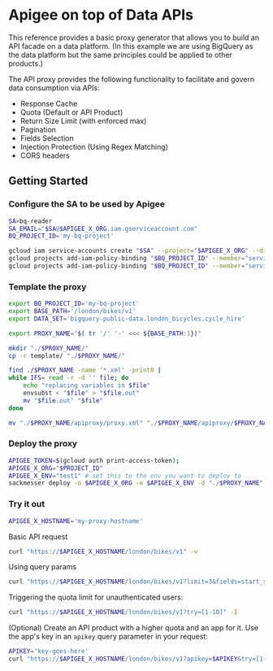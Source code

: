 # Apigee on top of Data APIs

This reference provides a basic proxy generator that allows you to build an
API facade on a data platform. (In this example we are using BigQuery as the
data platform but the same principles could be applied to other products.)

The API proxy provides the following functionality to facilitate and govern
data consumption via APIs:

* Response Cache
* Quota (Default or API Product)
* Return Size Limit (with enforced max)
* Pagination
* Fields Selection
* Injection Protection (Using Regex Matching)
* CORS headers

## Getting Started

### Configure the SA to be used by Apigee

```sh
SA=bq-reader
SA_EMAIL="$SA@$APIGEE_X_ORG.iam.gserviceaccount.com"
BQ_PROJECT_ID='my-bq-project'

gcloud iam service-accounts create "$SA" --project="$APIGEE_X_ORG" --display-name="BQ data reader"
gcloud projects add-iam-policy-binding "$BQ_PROJECT_ID" --member="serviceAccount:$SA_EMAIL" --role="roles/bigquery.dataViewer" --quiet
gcloud projects add-iam-policy-binding "$BQ_PROJECT_ID" --member="serviceAccount:$SA_EMAIL" --role="roles/bigquery.user" --quiet
```

### Template the proxy

```sh
export BQ_PROJECT_ID='my-bq-project'
export BASE_PATH='/london/bikes/v1'
export DATA_SET='bigquery-public-data.london_bicycles.cycle_hire'

export PROXY_NAME="$( tr '/' '-' <<< ${BASE_PATH:1})"

mkdir "./$PROXY_NAME/"
cp -r template/ "./$PROXY_NAME/"

find ./$PROXY_NAME -name '*.xml' -print0 |
while IFS= read -r -d '' file; do
    echo "replacing variables in $file"
    envsubst < "$file" > "$file.out"
    mv "$file.out" "$file"
done

mv "./$PROXY_NAME/apiproxy/proxy.xml" "./$PROXY_NAME/apiproxy/$PROXY_NAME.xml"
```

### Deploy the proxy

```sh
APIGEE_TOKEN=$(gcloud auth print-access-token);
APIGEE_X_ORG="$PROJECT_ID"
APIGEE_X_ENV="test1" # set this to the env you want to deploy to
sackmesser deploy -o $APIGEE_X_ORG -e $APIGEE_X_ENV -d "./$PROXY_NAME" -t "$APIGEE_TOKEN" --deployment-sa "$SA_EMAIL"
```

### Try it out

```sh
APIGEE_X_HOSTNAME='my-proxy-hostname'
```

Basic API request

```sh
curl "https://$APIGEE_X_HOSTNAME/london/bikes/v1" -v
```

Using query params

```sh
curl "https://$APIGEE_X_HOSTNAME/london/bikes/v1?limit=3&fields=start_station_name,end_station_name" | jq
```

Triggering the quota limit for unauthenticated users:

```sh
curl "https://$APIGEE_X_HOSTNAME/london/bikes/v1?try=[1-10]" -I
```

(Optional) Create an API product with a higher quota and an app for it. Use the app's
key in an `apikey` query parameter in your request:

```sh
APIKEY='key-goes-here'
curl "https://$APIGEE_X_HOSTNAME/london/bikes/v1?apikey=$APIKEY&try=[1-10]" -I
```
